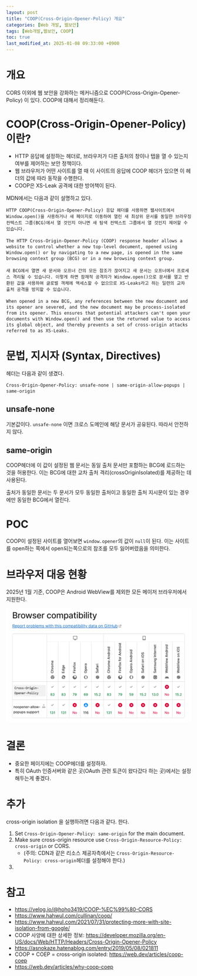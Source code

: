 ```yaml
---
layout: post
title: "COOP(Cross-Origin-Opener-Policy) 개요"
categories: [Web 개발, 웹보안]
tags: [Web개발,웹보안, COOP]
toc: true
last_modified_at: 2025-01-08 09:33:00 +0900
---
```


# 개요
CORS 이외에 웹 보안을 강화하는 메커니즘으로 COOP(Cross-Origin-Opener-Policy) 이 있다. COOP에 대해서 정리해둔다. 


# COOP(Cross-Origin-Opener-Policy) 이란?
- HTTP 응답에 설정하는 헤더로, 브라우저가 다른 출처의 창이나 탭을 열 수 있는지 여부를 제어하는 ​​보안 정책이다. 
- 웹 브라우저가 어떤 사이트를 열 때 이 사이트의 응답에 COOP 헤더가 있으면 이 헤더의 값에 따라 동작을 수행한다. 
- COOP은 XS-Leak 공격에 대한 방어책이 된다. 

MDN에서는 다음과 같이 설명하고 있다. 

```
HTTP COOP(Cross-Origin-Opener-Policy) 응답 헤더를 사용하면 웹사이트에서 Window.open()을 사용하거나 새 페이지로 이동하여 열린 새 최상위 문서를 동일한 브라우징 컨텍스트 그룹(BCG)에서 열 것인지 아니면 새 탐색 컨텍스트 그룹에서 열 것인지 제어할 수 있습니다.

The HTTP Cross-Origin-Opener-Policy (COOP) response header allows a website to control whether a new top-level document, opened using Window.open() or by navigating to a new page, is opened in the same browsing context group (BCG) or in a new browsing context group.

새 BCG에서 열면 새 문서와 오프너 간의 모든 참조가 끊어지고 새 문서는 오프너에서 프로세스 격리될 수 있습니다. 이렇게 하면 잠재적 공격자가 Window.open()으로 문서를 열고 반환된 값을 사용하여 글로벌 객체에 액세스할 수 없으므로 XS-Leaks라고 하는 일련의 교차 출처 공격을 방지할 수 있습니다.

When opened in a new BCG, any references between the new document and its opener are severed, and the new document may be process-isolated from its opener. This ensures that potential attackers can't open your documents with Window.open() and then use the returned value to access its global object, and thereby prevents a set of cross-origin attacks referred to as XS-Leaks.
```

# 문법, 지시자 (Syntax, Directives)

헤더는 다음과 같이 생겼다. 

```http 
Cross-Origin-Opener-Policy: unsafe-none | same-origin-allow-popups | same-origin
```

## unsafe-none
기본값이다. `unsafe-none` 이면 크로스 도메인에 해당 문서가 공유된다. 따라서 안전하지 않다. 


## same-origin
COOP헤더에 이 값이 설정된 웹 문서는 동일 출처 문서만 포함하는 BCG에 로드하는 것을 허용한다. 이는 BCG에 대한 교차 출처 격리(crossOriginIsolated)를 제공하는 데 사용된다. 

출처가 동일한 문서는 두 문서가 모두 동일한 출처이고 동일한 출처 지시문이 있는 경우에만 동일한 BCG에서 열린다. 


# POC 
COOP이 설정된 사이트를 열어보면 `window.opener`의 값이 `null`이 된다. 이는 사이트를 open하는 쪽에서 open되는쪽으로의 참조를 모두 잃어버렸음을 의미한다. 

# 브라우저 대응 현황

2025년 1월 기준, COOP은 Android WebView를 제외한 모든 메이저 브라우저에서 지원한다. 

![](/images/coop-browser-compatibility-2025-01.png)

# 결론 
- 중요한 페이지에는 COOP헤더를 설정하자. 
- 특히 OAuth 인증서버와 같은 곳(OAuth 관련 토큰이 왔다갔다 하는 곳)에서는 설정해두는게 좋겠다. 

# 추가

cross-origin isolation 을 실행하려면 다음과 같다. 한다. 

1. Set `Cross-Origin-Opener-Policy: same-origin` for the main document. 
2. Make sure cross-origin resource use `Cross-Origin-Resource-Policy: cross-origin` or CORS. 
   - (주의: CDN과 같은 리소스 제공자측에서는 `Cross-Origin-Resource-Policy: cross-origin`헤더를 설정해야 한다.)
3. 


# 참고
- https://velog.io/@hoho3419/COOP-%EC%99%80-CORS
- https://www.hahwul.com/cullinan/coop/
- https://www.hahwul.com/2021/07/31/protecting-more-with-site-isolation-from-google/
- COOP 사양에 대한 상세한 정보: https://developer.mozilla.org/en-US/docs/Web/HTTP/Headers/Cross-Origin-Opener-Policy
- https://asnokaze.hatenablog.com/entry/2019/05/08/021811
- COOP + COEP = cross-origin isolated: https://web.dev/articles/coop-coep
- https://web.dev/articles/why-coop-coep